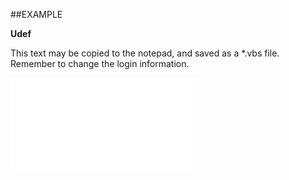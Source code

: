 

##EXAMPLE

**Udef**

This text may be copied to the notepad, and saved as a *.vbs file. Remember to change the login information.

![](../../Examples/vbs/SODocument.Udef.vbs.txt)





